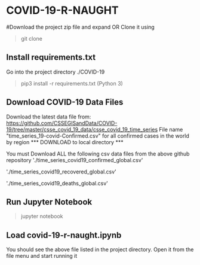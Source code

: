 # COVID-19-R-NAUGHT

#Download the project zip file and expand OR Clone it using 
>git clone <github project URL>
  

## Install requirements.txt
Go into the project directory ./COVID-19
>pip3 install -r requirements.txt (Python 3)

## Download COVID-19 Data Files
Download the latest data file from:
https://github.com/CSSEGISandData/COVID-19/tree/master/csse_covid_19_data/csse_covid_19_time_series
File name "time_series_19-covid-Confirmed.csv"  for all confirmed cases in the world by region
*** DOWNLOAD to local directory ***

You must Download ALL the following csv data files from the above github repository
'./time_series_covid19_confirmed_global.csv' 

'./time_series_covid19_recovered_global.csv'

'./time_series_covid19_deaths_global.csv'

## Run Jupyter Notebook
>jupyter notebook

## Load covid-19-r-naught.ipynb
You should see the above file listed in the project directory. Open it from the file menu and start running it
